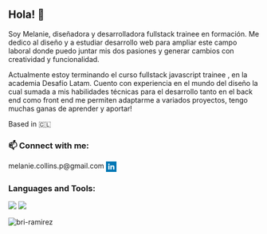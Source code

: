 ## Hola! 👋

Soy Melanie, diseñadora y desarrolladora fullstack trainee en formación. 
Me dedico al diseño y a estudiar desarrollo web para ampliar este campo laboral donde puedo juntar mis dos pasiones y generar cambios con creatividad y funcionalidad. 

Actualmente estoy terminando el curso fullstack javascript trainee , en la academia Desafío Latam. Cuento con experiencia en el mundo del diseño la cual sumada a mis habilidades técnicas para el desarrollo tanto en el back end como front end me permiten adaptarme a variados proyectos, tengo muchas ganas de aprender y aportar!

Based in 🇨🇱

<h3 align="left"> 📫  Connect with me:</h3>
melanie.collins.p@gmail.com

<a href="https://www.linkedin.com/in/m-collins-p/">
  <img align="center" alt="Linkdin" width="21px" src="https://raw.githubusercontent.com/edent/SuperTinyIcons/099dc12b59179d07d534069bc8551718f786d91a/images/svg/linkedin.svg" />
</a>


<h3 align="left">Languages and Tools:</h3>
<img src="https://img.shields.io/badge/JavaScript-323330?style=for-the-badge&logo=javascript&logoColor=F7DF1E" />
<img src="https://img.shields.io/badge/HTML5-E34F26?style=for-the-badge&logo=html5&logoColor=white" />


<p><img align="left" src="https://github-readme-stats.vercel.app/api/top-langs?username=bri-ramirez&show_icons=true&locale=en&layout=compact" alt="bri-ramirez" /></p>


